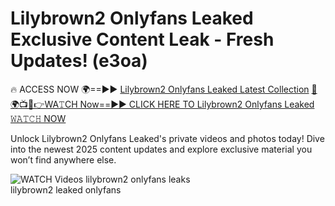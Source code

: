 # Lilybrown2 Onlyfans Leaked Exclusive Content Leak - Fresh Updates! (e3oa)

🔥 ACCESS NOW 🌍==►► <a href="https://tinyurl.com/3fjeunct" rel="nofollow">Lilybrown2 Onlyfans Leaked Latest Collection</a></h3>
[🔴🌍📺📱👉WA𝚃CH Now==►► CLICK HERE TO Lilybrown2 Onlyfans Leaked 𝚆𝙰𝚃𝙲𝙷 NOW](https://tinyurl.com/3fjeunct)

Unlock Lilybrown2 Onlyfans Leaked's private videos and photos today! Dive into the newest 2025 content updates and explore exclusive material you won’t find anywhere else.


<a href="https://tinyurl.com/3fjeunct" rel="nofollow" data-target="animated-image.originalLink"><img src="https://camo.githubusercontent.com/8a4f000d20f83aca3bf7ec5f350d767afa0574a8a352519fd8cfa583a6f93a33/68747470733a2f2f692e696d6775722e636f6d2f644a486b345a712e676966" alt="WATCH Videos" data-canonical-src="https://i.imgur.com/dJHk4Zq.gif" style="max-width: 100%; display: inline-block;" data-target="animated-image.originalImage"></a>
lilybrown2 onlyfans leaks<br>
lilybrown2 leaked onlyfans